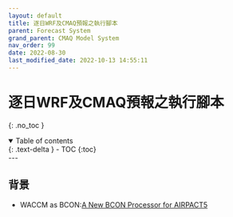 ```yaml
---
layout: default
title: 逐日WRF及CMAQ預報之執行腳本
parent: Forecast System
grand_parent: CMAQ Model System
nav_order: 99
date: 2022-08-30
last_modified_date: 2022-10-13 14:55:11
---
```


# 逐日WRF及CMAQ預報之執行腳本

{: .no_toc }

<details open markdown="block">
  <summary>
    Table of contents
  </summary>
  {: .text-delta }
- TOC
{:toc}
</details>
--- 

## 背景

- WACCM as BCON:[A New BCON Processor for AIRPACT5](http://lar.wsu.edu/nw-airquest/docs/20181004_meeting/nwaq20181004_Vaughan_BCON_WACCM.pdf)